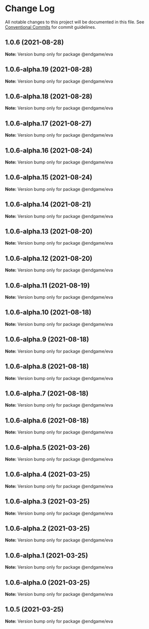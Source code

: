 # Change Log

All notable changes to this project will be documented in this file.
See [Conventional Commits](https://conventionalcommits.org) for commit guidelines.

## 1.0.6 (2021-08-28)

**Note:** Version bump only for package @endgame/eva





## 1.0.6-alpha.19 (2021-08-28)

**Note:** Version bump only for package @endgame/eva





## 1.0.6-alpha.18 (2021-08-28)

**Note:** Version bump only for package @endgame/eva





## 1.0.6-alpha.17 (2021-08-27)

**Note:** Version bump only for package @endgame/eva





## 1.0.6-alpha.16 (2021-08-24)

**Note:** Version bump only for package @endgame/eva





## 1.0.6-alpha.15 (2021-08-24)

**Note:** Version bump only for package @endgame/eva





## 1.0.6-alpha.14 (2021-08-21)

**Note:** Version bump only for package @endgame/eva





## 1.0.6-alpha.13 (2021-08-20)

**Note:** Version bump only for package @endgame/eva





## 1.0.6-alpha.12 (2021-08-20)

**Note:** Version bump only for package @endgame/eva





## 1.0.6-alpha.11 (2021-08-19)

**Note:** Version bump only for package @endgame/eva





## 1.0.6-alpha.10 (2021-08-18)

**Note:** Version bump only for package @endgame/eva





## 1.0.6-alpha.9 (2021-08-18)

**Note:** Version bump only for package @endgame/eva





## 1.0.6-alpha.8 (2021-08-18)

**Note:** Version bump only for package @endgame/eva





## 1.0.6-alpha.7 (2021-08-18)

**Note:** Version bump only for package @endgame/eva





## 1.0.6-alpha.6 (2021-08-18)

**Note:** Version bump only for package @endgame/eva





## 1.0.6-alpha.5 (2021-03-26)

**Note:** Version bump only for package @endgame/eva





## 1.0.6-alpha.4 (2021-03-25)

**Note:** Version bump only for package @endgame/eva





## 1.0.6-alpha.3 (2021-03-25)

**Note:** Version bump only for package @endgame/eva





## 1.0.6-alpha.2 (2021-03-25)

**Note:** Version bump only for package @endgame/eva





## 1.0.6-alpha.1 (2021-03-25)

**Note:** Version bump only for package @endgame/eva





## 1.0.6-alpha.0 (2021-03-25)

**Note:** Version bump only for package @endgame/eva





## 1.0.5 (2021-03-25)

**Note:** Version bump only for package @endgame/eva
